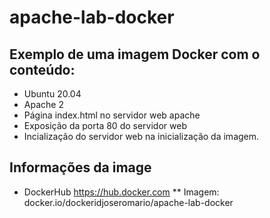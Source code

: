 # apache-lab-docker

## Exemplo de uma imagem Docker com o conteúdo: 
* Ubuntu 20.04
* Apache 2
* Página index.html no servidor web apache
* Exposição da porta 80 do servidor web
* Incialização do servidor web na inicialização da imagem.

## Informações da image
* DockerHub https://hub.docker.com
** Imagem: docker.io/dockeridjoseromario/apache-lab-docker
